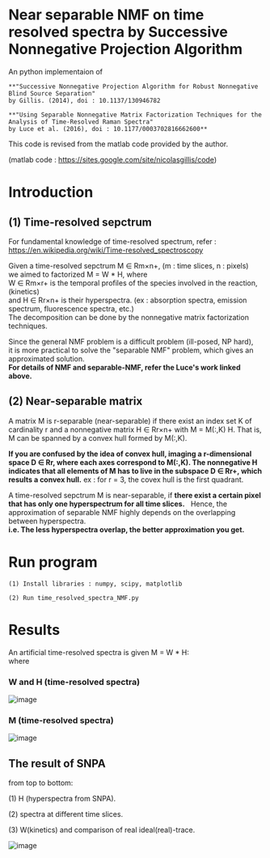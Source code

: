 # Near separable NMF on time resolved spectra by Successive Nonnegative Projection Algorithm

An python implementaion of  

    **"Successive Nonnegative Projection Algorithm for Robust Nonnegative Blind Source Separation"  
    by Gillis. (2014), doi : 10.1137/130946782  
    
    **"Using Separable Nonnegative Matrix Factorization Techniques for the Analysis of Time-Resolved Raman Spectra"  
    by Luce et al. (2016), doi : 10.1177/0003702816662600**

This code is revised from the matlab code provided by the author.

(matlab code : https://sites.google.com/site/nicolasgillis/code)

# Introduction
## (1) Time-resolved sepctrum
For fundamental knowledge of time-resolved spectrum, refer :  
https://en.wikipedia.org/wiki/Time-resolved_spectroscopy

Given a time-resolved sepctrum M ∈ Rm×n+, (m : time slices, n : pixels)  
we aimed to factorized M = W * H, where  
W ∈ Rm×r+ is the temporal profiles of the species involved in the reaction, (kinetics)  
and H ∈ Rr×n+ is their hyperspectra. (ex : absorption spectra, emission spectrum, fluorescence spectra, etc.)  
The decomposition can be done by the nonnegative matrix factorization techniques.  

Since the general NMF problem is a difficult problem (ill-posed, NP hard),  
it is more practical to solve the "separable NMF" problem, which gives an approximated solution.  
**For details of NMF and separable-NMF, refer the Luce's work linked above.**


## (2) Near-separable matrix
A matrix M is r-separable (near-separable) if there exist an index set K of cardinality r and a nonnegative matrix H ∈ Rr×n+ 
with M = M(:,K) H. That is, M can be spanned by a convex hull formed by M(:,K).  

**If you are confused by the idea of convex hull, imaging a r-dimensional space D ∈ Rr, where each axes correspond to M(:,K). 
The nonnegative H indicates that all elements of M has to live in the subspace D ∈ Rr+, which results a convex hull.**
ex : for r = 3, the covex hull is the first quadrant.

A time-resolved sepctrum M is near-separable, if 
**there exist a certain pixel that has only one hyperspectrum for all time slices.**  
Hence, the approximation of separable NMF highly depends on the overlapping between hyperspectra.  
**i.e. The less hyperspectra overlap, the better approximation you get.**


# Run program
    (1) Install libraries : numpy, scipy, matplotlib
    
    (2) Run time_resolved_spectra_NMF.py 

# Results

An artificial time-resolved spectra is given M = W * H:  
where  

### W and H (time-resolved spectra)  
![image](https://github.com/lwchen6309/successive-nonnegative-projection-algorithm./blob/master/image/trace_spectra.png)

### M (time-resolved spectra)  
![image](https://github.com/lwchen6309/successive-nonnegative-projection-algorithm./blob/master/image/trspec.png)

## The result of SNPA
from top to bottom: 

(1) H (hyperspectra from SNPA).

(2) spectra at different time slices.

(3) W(kinetics) and comparison of real ideal(real)-trace. 


![image](https://github.com/lwchen6309/successive-nonnegative-projection-algorithm./blob/master/image/NMF_result.png)
  
